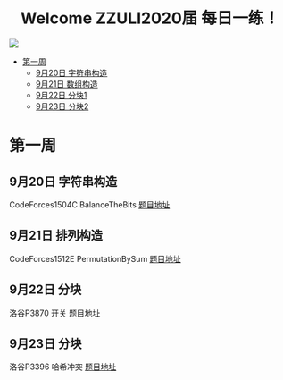 <h1 align="center">Welcome ZZULI2020届 每日一练！</h1>
<img src="https://i.loli.net/2021/09/20/uH9okgpzbEP2wAB.png">

- [第一周](#第一周)
  - [9月20日 字符串构造](#9月20日-字符串构造)
  - [9月21日 数组构造](#9月21日-数组构造)
  - [9月22日 分块1](#9月22日-分块1)
  - [9月23日 分块2](#9月23日-分块2)

# 第一周

## 9月20日 字符串构造  

CodeForces1504C BalanceTheBits [题目地址](https://codeforces.com/problemset/problem/1504/C) 

## 9月21日 排列构造

CodeForces1512E PermutationBySum [题目地址](https://codeforces.com/problemset/problem/1512/E)

## 9月22日 分块

洛谷P3870 开关 [题目地址](https://www.luogu.com.cn/problem/P3870)

## 9月23日 分块

洛谷P3396 哈希冲突 [题目地址](https://www.luogu.com.cn/problem/P3396)
